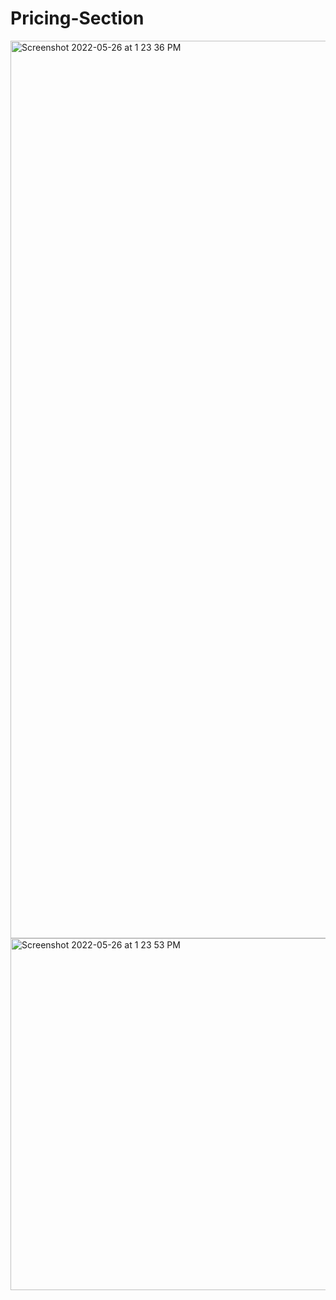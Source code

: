 # Pricing-Section

<img width="1436" alt="Screenshot 2022-05-26 at 1 23 36 PM" src="https://user-images.githubusercontent.com/105728091/170444056-d23ffc26-afc0-452d-b1e5-30d225a8bb53.png">
<img width="563" alt="Screenshot 2022-05-26 at 1 23 53 PM" src="https://user-images.githubusercontent.com/105728091/170444071-f916939c-0039-4534-a9fa-18dd56878dd4.png">
